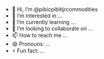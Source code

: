 - 👋 Hi, I’m @pibicpibitijrcommodities
- 👀 I’m interested in ...
- 🌱 I’m currently learning ...
- 💞️ I’m looking to collaborate on ...
- 📫 How to reach me ...
- 😄 Pronouns: ...
- ⚡ Fun fact: ...

<!---
pibicpibitijrcommodities/pibicpibitijrcommodities is a ✨ special ✨ repository because its `README.md` (this file) appears on your GitHub profile.
You can click the Preview link to take a look at your changes.
--->
